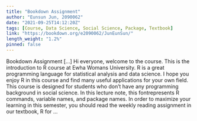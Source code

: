 ```yaml
---
title: "Bookdown Assignment"
author: "Eunsun Jun, 2090062"
date: "2021-09-25T14:12:20Z"
tags: [Course, Data Science, Social Science, Package, Textbook]
link: "https://bookdown.org/e2090062/JunEunSun/"
length_weight: "1.2%"
pinned: false
---
```


Bookdown Assignment [...] Hi everyone, welcome to the course. This is the introduction to R course at Ewha Womans University. R is a great programming language for statistical analysis and data science. I hope you enjoy R in this course and find many useful applications for your own field. This course is designed for students who don’t have any programming background in social science. In this lecture note, this fontrepresents R commands, variable names, and package names. In order to maximize your learning in this semester, you should read the weekly reading assignment in our textbook, R for  ...
